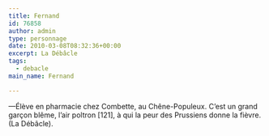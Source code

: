 ```yaml
---
title: Fernand
id: 76858
author: admin
type: personnage
date: 2010-03-08T08:32:36+00:00
excerpt: La Débâcle
tags:
  - debacle
main_name: Fernand

---
```

—Élève en pharmacie chez Combette, au Chêne-Populeux. C&rsquo;est un grand garçon blême, l&rsquo;air poltron [121], à qui la peur des Prussiens donne la fièvre. (La Débâcle).
